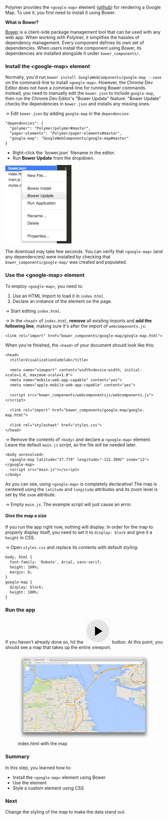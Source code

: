 <toc-element></toc-element>

Polymer provides the `<google-map>` element
([github](https://github.com/GoogleWebComponents/google-map)) for rendering a Google
Map.  To use it, you first need to install it using Bower.

<aside class="callout">
  <b>What is Bower?</b>
  <p><a href="http://bower.io/">Bower</a> is a client-side package management
      tool that can be used with any web app. When working with Polymer, it
      simplifies the hassles of dependency management. Every component defines
      its own set of dependencies. When users install the component using Bower,
      its dependencies are installed alongside it under
      <code>bower_components/</code>.</p>
</aside>

### Install the &lt;google-map> element

Normally, you'd run `bower install GoogleWebComponents/google-map --save` on the
command-line to install `<google-map>`. However, the Chrome Dev Editor does not
have a command-line for running Bower commands. Instead, you need to manually
edit the `bower.json` to include `google-map`, then run the Chrome Dev Editor's
"Bower Update" feature. "Bower Update" checks the dependencies in `bower.json`
and installs any missing ones.

&rarr; Edit `bower.json` by adding `google-map` in the `dependencies`:

    "dependencies": {
      "polymer": "Polymer/polymer#master",
      "paper-elements": "Polymer/paper-elements#master",
      "google-map": "GoogleWebComponents/google-map#master"
    }

<div class="stepbystep">
  <ul>
    <li>Right-click the `bower.json` filename in the editor.</li>
    <li>Run <b>Bower Update</b> from the dropdown.</li>
  </ul>
  <div>
    <img src="img/s2-bowerupdate.png" style="height:250px;">
  </div>
</div>

The download may take few seconds. You can verify that `<google-map>` (and any
dependencies) were installed by checking that `bower_components/google-map/` was
created and populated.

### Use the &lt;google-map> element

To employ `<google-map>`, you need to:

1. Use an HTML Import to load it in `index.html`.
2. Declare an instance of the element on the page.

&rarr; Start editing `index.html`.

&rarr; In the `<head`> of `index.html`, **remove** all existing imports and **add the following line**, making sure it's after the import of `webcomponents.js`:

    <link rel="import" href="bower_components/google-map/google-map.html">

When you're finished, the `<head>` of your document should look like this:

    <head>
      <title>VisualizationCodelab</title>

      <meta name="viewport" content="width=device-width, initial-scale=1.0, maximum-scale=1.0">
      <meta name="mobile-web-app-capable" content="yes">
      <meta name="apple-mobile-web-app-capable" content="yes">

      <script src="bower_components/webcomponentsjs/webcomponents.js"></script>
      
      <link rel="import" href="bower_components/google-map/google-map.html">

      <link rel="stylesheet" href="styles.css">
    </head>

&rarr; Remove the contents of `<body>` and declare a `<google-map>` element.
Leave the default `main.js` script, as the file will be needed later.

    <body unresolved>
      <google-map latitude="37.779" longitude="-122.3892" zoom="13"></google-map>
      <script src="main.js"></script>
    </body>

As you can see, using `<google-map>` is completely declarative! The map is
centered using the `latitude` and `longitude` attributes and its zoom level is
set by the `zoom` attribute. 

&rarr; Empty `main.js`. The example script will just cause an error.

#### Give the map a size

If you run the app right now, nothing will display. In order for the map to
properly display itself, you need to set it to `display: block` and give it a
`height` in CSS.

&rarr; Open `styles.css` and replace its contents with default styling:

    body, html {
      font-family: 'Roboto', Arial, sans-serif;
      height: 100%;
      margin: 0;
    }
    google-map {
      display: block;
      height: 100%;
    }

### Run the app

If you haven't already done so, hit the
<img src="img/runbutton.png" class="icon"> button. At this point, you should see a map that takes up the entire viewport.

<figure>
  <img src="img/s2-maptab.png">
  <figcaption>index.html with the map</figcaption>
</figure>

### Summary

In this step, you learned how to:

- Install the `<google-map>` element using Bower
- Use the element
- Style a custom element using CSS

### Next

Change the styling of the map to make the data stand out.
